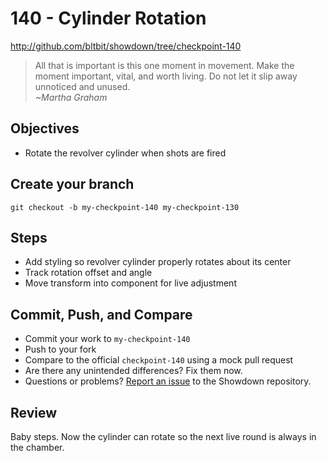 # 140 - Cylinder Rotation

http://github.com/bltbit/showdown/tree/checkpoint-140

> All that is important is this one moment in movement. Make the moment important, vital, and worth living. Do not let it slip away unnoticed and unused.  
> _~Martha Graham_

## Objectives

- Rotate the revolver cylinder when shots are fired

## Create your branch

```
git checkout -b my-checkpoint-140 my-checkpoint-130
```

## Steps

- Add styling so revolver cylinder properly rotates about its center
- Track rotation offset and angle
- Move transform into component for live adjustment

## Commit, Push, and Compare

- Commit your work to `my-checkpoint-140`
- Push to your fork
- Compare to the official `checkpoint-140` using a mock pull request
- Are there any unintended differences? Fix them now.
- Questions or problems? [Report an issue](https://github.com/bltbit/showdown/issues) to the Showdown repository.

## Review

Baby steps. Now the cylinder can rotate so the next live round is always in the chamber.
